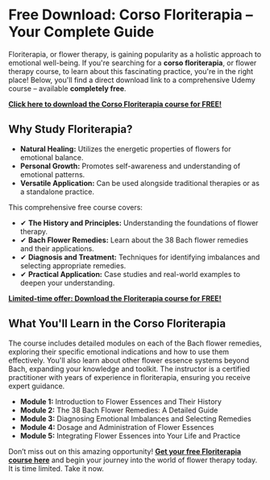 # Free Download: Corso Floriterapia – Your Complete Guide

Floriterapia, or flower therapy, is gaining popularity as a holistic approach to emotional well-being. If you're searching for a **corso floriterapia**, or flower therapy course, to learn about this fascinating practice, you're in the right place! Below, you'll find a direct download link to a comprehensive Udemy course – available **completely free**.

[**Click here to download the Corso Floriterapia course for FREE!**](https://udemywork.com/corso-floriterapia)

## Why Study Floriterapia?

*   **Natural Healing:** Utilizes the energetic properties of flowers for emotional balance.
*   **Personal Growth:** Promotes self-awareness and understanding of emotional patterns.
*   **Versatile Application:** Can be used alongside traditional therapies or as a standalone practice.

This comprehensive free course covers:

*   ✔ **The History and Principles:** Understanding the foundations of flower therapy.
*   ✔ **Bach Flower Remedies:** Learn about the 38 Bach flower remedies and their applications.
*   ✔ **Diagnosis and Treatment:** Techniques for identifying imbalances and selecting appropriate remedies.
*   ✔ **Practical Application:** Case studies and real-world examples to deepen your understanding.

[**Limited-time offer: Download the Floriterapia course for FREE!**](https://udemywork.com/corso-floriterapia)

## What You'll Learn in the Corso Floriterapia

The course includes detailed modules on each of the Bach flower remedies, exploring their specific emotional indications and how to use them effectively. You'll also learn about other flower essence systems beyond Bach, expanding your knowledge and toolkit. The instructor is a certified practitioner with years of experience in floriterapia, ensuring you receive expert guidance.

* **Module 1:** Introduction to Flower Essences and Their History
* **Module 2:** The 38 Bach Flower Remedies: A Detailed Guide
* **Module 3:** Diagnosing Emotional Imbalances and Selecting Remedies
* **Module 4:** Dosage and Administration of Flower Essences
* **Module 5:** Integrating Flower Essences into Your Life and Practice

Don’t miss out on this amazing opportunity! **[Get your free Floriterapia course here](https://udemywork.com/corso-floriterapia)** and begin your journey into the world of flower therapy today. It is time limited. Take it now.
